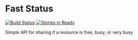 Fast Status
====

[![Build Status](https://travis-ci.org/lazyengineering/faststatus.png?branch=master)](https://travis-ci.org/lazyengineering/faststatus) [![Stories in Ready](https://badge.waffle.io/lazyengineering/faststatus.png?label=ready&title=Ready)](https://waffle.io/lazyengineering/faststatus)

Simple API for sharing if a resource is free, busy, or very busy
